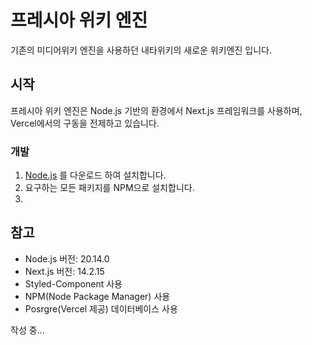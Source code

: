 # 프레시아 위키 엔진
기존의 미디어위키 엔진을 사용하던 내타위키의 새로운 위키엔진 입니다.

## 시작
프레시아 위키 엔진은 Node.js 기반의 환경에서 Next.js 프레임워크를 사용하며, Vercel에서의 구동을 전제하고 있습니다.

### 개발
1. [Node.js](https://nodejs.org/en) 를 다운로드 하여 설치합니다.
2. 요구하는 모든 패키지를 NPM으로 설치합니다.
3. 

## 참고
* Node.js 버전: 20.14.0
* Next.js 버전: 14.2.15
* Styled-Component 사용
* NPM(Node Package Manager) 사용
* Posrgre(Vercel 제공) 데이터베이스 사용

작성 중...
